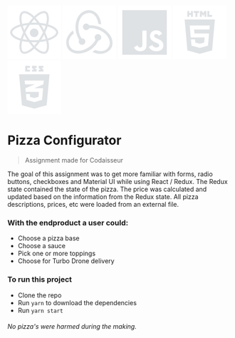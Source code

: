![react icon](https://github.com/Zefevr/New-Age-Pizza/blob/master/public/dev-icons/react.svg) 
![redux icon](https://github.com/Zefevr/New-Age-Pizza/blob/master/public/dev-icons/redux.svg) 
![js icon](https://github.com/Zefevr/New-Age-Pizza/blob/master/public/dev-icons/js.svg) 
![html icon](https://github.com/Zefevr/New-Age-Pizza/blob/master/public/dev-icons/html.svg) 
![css icon](https://github.com/Zefevr/New-Age-Pizza/blob/master/public/dev-icons/css.svg)
# Pizza Configurator
> Assignment made for Codaisseur


The goal of this assignment was to get more familiar with forms, radio buttons, checkboxes and Material UI while using React / Redux. The Redux state contained the state of the pizza. The price was calculated and updated based on the information from the Redux state. All pizza descriptions, prices, etc were loaded from an external file.

### With the endproduct a user could:

* Choose a pizza base
* Choose a sauce
* Pick one or more toppings
* Choose for Turbo Drone delivery

### To run this project

* Clone the repo
* Run `yarn` to download the dependencies
* Run `yarn start` 

###### No pizza's were harmed during the making.
